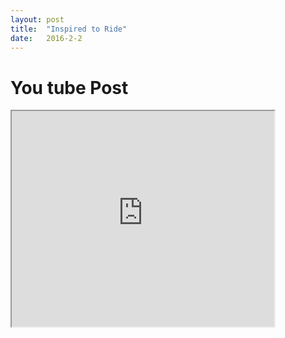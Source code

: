 ```yaml
---
layout: post
title:  "Inspired to Ride"
date:   2016-2-2
---
```

# You tube Post
<iframe width="420" height="345"
src="https://www.youtube.com/watch?v=PYbWn5IMoYc">
</iframe>

